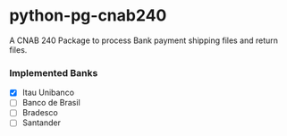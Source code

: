 # python-pg-cnab240

A CNAB 240 Package to process Bank payment shipping files and return files.


### Implemented Banks

 - [X] Itau Unibanco
 - [ ] Banco de Brasil
 - [ ] Bradesco
 - [ ] Santander
